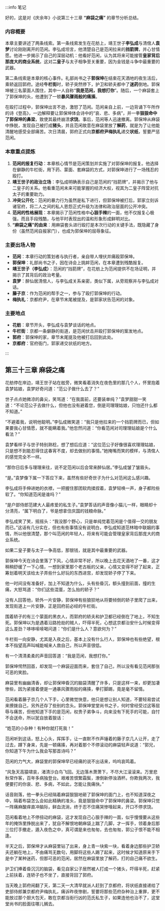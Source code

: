 :::info 笔记

好的，这是对《庆余年》小说第三十三章 **“麻袋之痛”** 的章节分析总结。

### 内容概要

本章主要讲述了两条线索。第一条线索发生在花舫上，靖王世子**李弘成**与清倌人**袁梦**讨论刚刚离开的范闲。李弘成坦言，他清楚自己是范闲拉来的**挡箭牌**，并心甘情愿。他进一步揭示了自己的深层动机：他看好范闲，认为其将来可能接管**皇家背后那庞大的商业系统**，这对**二皇子**与太子相争至关重要，因为金钱是斗争中最重要的武器。

第二条线索是本章的核心事件。礼部尚书之子**郭保坤**在结束花天酒地的夜生活后，乘轿返回郭府。途经**牛栏街**时，轿子突然停下，护卫和轿夫都中了**迷药**倒地。郭保坤被三名蒙面人围住，其中一人自称“**我是范闲，我想打你**”。随后，一个麻袋套上了郭保坤的头，他遭到了一顿**暴风骤雨般的痛揍**。

在殴打过程中，郭保坤出言不逊，激怒了范闲。范闲亲自上前，一边背诵下午所作的诗《登高》，一边解释要让郭保坤体会诗中的“哀、悲、多病”，并一拳**狠狠命中了郭保坤的鼻梁**，致使其最终崩溃**求饶**。事后，范闲等人迅速撤离。郭保坤从麻袋中挣脱，发现自己被打成**猪头**，并且范闲故意在麻袋里放了**解药**，就是为了让他能清醒地感受全部痛苦。次日清晨，郭府正式向**京都府尹梅执礼**递交**状纸**，誓要严惩范闲。

### 本章重点提炼

1.  **范闲的报复行动**：本章核心情节是范闲策划并实施了对郭保坤的报复。他选择在僻静的牛栏街，用下药、蒙面、套麻袋的方式，对郭保坤进行了一场残忍的殴打。
2.  **靖王世子的政治立场**：李弘成明确表示自己是范闲的“挡箭牌”，并揭示了他与二皇子的关系。他看重范闲未来可能掌握的经济大权，视其为二皇子阵营对抗太子的重要助力。
3.  **冲突公开化**：范闲的暴力行为虽然是私下进行，但郭保坤被打后，郭家立刻诉诸官府，将二人之间的私人恩怨正式升级为法律和政治层面的公开冲突。
4.  **范闲的性格展现**：本章揭示了范闲性格中**心狠手辣**的一面，他不仅报复心极强，而且手段残酷，与他平时表现出的温和形象形成鲜明对比。
5.  **“麻袋之痛”的由来**：用麻袋套头进行殴打是本次行动的关键手法，既隐藏了身份（虽然范闲自报家门），也成为郭保坤的屈辱象征。

### 主要出场人物

*   **范闲**：本章行动的策划者与执行者，亲自带人埋伏并痛殴郭保坤。
*   **郭保坤**：礼部尚书之子，因在诗会上挑衅范闲，在本章遭到残酷报复。
*   **靖王世子（李弘成）**：范闲的“挡箭牌”，在花舫上为范闲提供不在场证明，并揭示了其背后的政治考量。
*   **袁梦**：醉仙居清倌人，与李弘成关系亲密，类似下属，从旁观察并与李弘成对话。
*   **藤子京**：作为范闲的帮手之一，参与了殴打郭保坤的行动。
*   **梅执礼**：京都府尹，在章节末尾被提及，是郭家状告范闲的对象。

### 主要地点

*   **花舫**：章节开头，李弘成与袁梦谈话的地点。
*   **牛栏街**：京都一条僻静的街道，是范闲伏击并殴打郭保坤的案发地点。
*   **郭府**：郭保坤的家，章节末尾提及他被打后回到此处。
*   **京都府**：官府衙门，郭家递交状纸的地方。

:::

## 第三十三章 **麻袋之痛**

花舫停在岸边，靖王世子站在舷旁，微笑看着消失在夜色里的那几个人，怀里抱着袁梦姑娘，袁梦好奇问道：“范公子做什么去了？”

世子点点她微凉的鼻尖，笑骂道：“在我面前，还要装单纯？”袁梦甜甜一笑道：“不论范公子去做什么，但他也没有避着您，倒是司理理姑娘，只怕还什么都不知道。”

“不避着我，说明他聪明。”李弘成微笑道：“我只是他拉来的一个挡箭牌而已，但如果要我心甘情愿，就不能瞒着我。”他忽然问道：“你看范闲对司理理姑娘是个什么看法？”

袁梦看样子与世子特别熟稔，想了想后应道：“这位范公子好像很喜欢理理姑娘，只是想不到能忍得住这春宵不度，却去做别的事情。”她掩嘴而笑的模样，与清倌人的感觉完全不一样。

“那你日后多与理理来往，说不定范闲以后会常来醉仙居。”李弘成皱了皱眉头。

“是。”袁梦像下属一下答应下来，虽然有些好奇世子为什么对范闲这么感兴趣。

李弘成将手伸进她的衣襟，一把握住那团软肉揉捏着，袁梦轻唤一声，身子都险些软了。“你知道范闲是谁吗？”

“是户部侍郎范建大人最疼爱的私生子。”袁梦答话的声音像小猫儿一样，眼睛却十分清亮，“属下明白了，爷是想拿住庆国的钱粮命脉。”

李弘成笑了笑，摇摇头：“我没那个野心，只是单纯觉着范闲是个值得一交的朋友而已。”这话有几分实在，但也有些事情没有说明白，李弘成知道范林暗中联姻的事情，所以他很清楚，那个叫范闲的年轻人，将来有可能会管理皇家背后那庞大的商业系统。

如果二皇子要与太子一争高低，那银钱，就是其中最重要的武器。

郭保坤今天在诗会里落了下风，心情非常不好，所以晚上去花天酒地了一番，这才稍稍舒缓了一下心情，一想到家里那个老古板的父亲，心情又变得不好了起来，正筹划着明天该给太子弄些什么好玩的东西进宫，却发现轿子停了下来。

他一时间没有准备好，加上不知道为什么，头有些昏沉，额头撞到前面，撞的生痛，大怒骂道：“你们这些混蛋，怎么抬的轿子？”

没有人回答他，轿外一片安静，郭保坤有些狼狈地从将要倾倒的轿子里爬了出来，发现街道上一片安静，正是回府前必经的牛栏街。

围着轿子的有三个蒙面的黑衣人，而郭府的轿夫和护卫都已经倒在了地上，不知生死。郭保坤以为是遇着沿路抢劫的贼人，吓得半死，心想这京都治安什么时候变得这么差劲？哆哆嗦嗦喝问道：“你们是什么人？意欲何为？”

牛栏街一向安静，尤其是入夜之后，基本上没有什么行人，郭保坤也有些绝望，根本不指望高声叫喊能喊来人救自己，所以声音很低。

有一个清清柔柔的声音回答道：“我是范闲，我想打你。”

郭保坤愕然回首，却发现一个麻袋迎面而来，套住了自己，所以没有看见范闲那张可恶的笑脸。

麻袋里有幽幽清香，却让郭保坤昏沉的脑袋清醒了许多，只是这样一来，却更加凄惨些，因为紧接着便是一通暴风骤雨般的痛揍，拳打脚踢，竟是毫不留情。

范闲看着藤子京几个人下手，心里微觉快意，他只是想让别人知道，不要轻易尝试来撩拨自己，另外还存了些别的念头。郭保坤堂堂尚书之子，何时曾经受过这等屈辱与痛苦，但他知道下手的是范闲，权贵子弟争斗，向来没有下死手的可能，自忖不会送命，所以犹自放着狠话：

“姓范的小杂种！有种你就打死我！”

范闲听到这话，怒上心头，挥挥手，让一直默不作声锤着的藤子京几人让开，走了过去，蹲下身来，先是一顿痛揍，再对着那个不停滚动的麻袋轻声说道：“郭兄，你知道下午为什么我会写那首诗吗？”

范闲的力气大，麻袋里的郭保坤早已经痛的说不出话来，呜呜哀鸣着。

“风急天高猿啸哀，渚清沙白鸟飞回。无边落木萧萧下，不尽大江滚滚来。万里悲秋常作客，百年多病独登台。艰难苦恨繁霜鬓，潦倒新停浊酒杯。你欺我两次，我便要打的你哀、悲、多病，不如此，怎能让我痛快。”

话音刚落，他一拳头已经隔着麻袋狠狠地砸了郭保坤的面门上，也不知道深夜之中，隔着布袋怎么会如此精确的准头，竟是狠狠命中了郭保坤的鼻梁。郭保坤只觉一阵痛麻酸痒直冲脑际，鲜血流淌，终于忍不住痛哭惨嚎起来，开口不停求饶。

范闲看着地上不停扭动的麻袋，这才发现自己心狠手辣的一面，似乎慢慢要从这些年的掩饰里挣脱出来了，犹自不解恨地朝麻袋上踹了几脚，才一挥手，领着身后那三位打手撤走，遁入夜色之中，真可谓是来也匆匆，去也匆匆，郭公子恨不能不相逢。

半天之后，郭保坤才从麻袋里钻了出来，身上青一块紫一块，看着身边那些护卫轿夫还躺在地上，不由痛骂无数句，用脚将这些人踢了起来，这时候才知道原来手下是中了某种迷药，但那可恶的范闲，居然在麻袋里放了解药，打的自己痛不欲生。

护卫们捧着昏沉沉的脑袋，看见自家公子居然被人打成一个猪头，吓得半死，赶紧上前扶着，连轿子也不坐了，直接背回了郭府。

当天晚上郭府闹翻了天，第二天一大清早就派人赶到了京都府，将状纸直接递给了吏部侍郎兼京都府尹梅执礼，痛诉昨夜惨剧，誓要将那些范府杂种治上重罪，更不能放过那个胆大包天，敢在京都当街行凶的范氏私生子，如果连他也治不了，这堂堂尚书的脸面往哪儿搁去。

